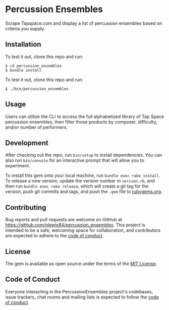 # Percussion Ensembles

Scrape Tapspace.com and display a list of percussion ensembles based on criteria you supply.

## Installation

To test it out, clone this repo and run:

    $ cd percussion_ensembles
    $ bundle install

To test it out, clone this repo and run:

    $ ./bin/percussion_ensembles

## Usage

Users can utilize the CLI to access the full alphabetized library of Tap Space percussion ensembles, then filter those products by composer, difficulty, and/or number of performers.

## Development

After checking out the repo, run `bin/setup` to install dependencies. You can also run `bin/console` for an interactive prompt that will allow you to experiment.

To install this gem onto your local machine, run `bundle exec rake install`. To release a new version, update the version number in `version.rb`, and then run `bundle exec rake release`, which will create a git tag for the version, push git commits and tags, and push the `.gem` file to [rubygems.org](https://rubygems.org).

## Contributing

Bug reports and pull requests are welcome on GitHub at https://github.com/nlewis84/percussion_ensembles. This project is intended to be a safe, welcoming space for collaboration, and contributors are expected to adhere to the [code of conduct](https://github.com/nlewis84/percussion_ensemble/blob/master/CODE_OF_CONDUCT.md).


## License

The gem is available as open source under the terms of the [MIT License](https://opensource.org/licenses/MIT).

## Code of Conduct

Everyone interacting in the PercussionEnsembles project's codebases, issue trackers, chat rooms and mailing lists is expected to follow the [code of conduct](https://github.com/nlewis84/percussion_ensemble/blob/master/CODE_OF_CONDUCT.md).

